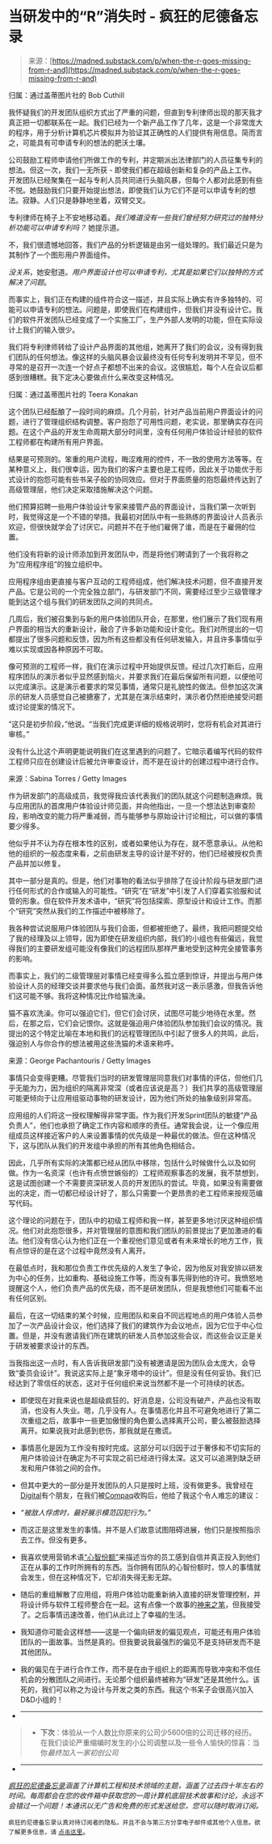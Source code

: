 <!--yml

category: 未分类

日期：2024-05-27 15:16:40

-->

# 当研发中的“R”消失时 - 疯狂的尼德备忘录

> 来源：[https://madned.substack.com/p/when-the-r-goes-missing-from-r-and](https://madned.substack.com/p/when-the-r-goes-missing-from-r-and)

归属：通过盖蒂图片社的 Bob Cuthill

我怀疑我们的开发团队组织方式出了严重的问题，但直到专利律师出现的那天我才真正把一切都联系在一起。我们已经为一个新产品工作了几年，这是一个非常庞大的程序，用于分析计算机芯片模拟并为验证其正确性的人们提供有用信息。简而言之，可能具有可申请专利的想法的肥沃土壤。

公司鼓励工程师申请他们所做工作的专利，并定期派出法律部门的人员征集专利的想法。但这一次，我们一无所获 - 即使我们都在超级创新和复杂的产品上工作。开发团队已经聚集在一起与专利人员共同进行头脑风暴，但每个人都对此感到有些不悦。她鼓励我们只要开始提出想法，即使我们认为它们不是可以申请专利的想法。寂静。人们只是静静地坐着，双臂交叉。

专利律师在椅子上不安地移动着。*我们难道没有一些我们曾经努力研究过的独特分析功能可以申请专利吗？* 她提示道。

不，我们很遗憾地回答，我们产品的分析逻辑是由另一组处理的。我们最近只是为其制作了一个图形用户界面组件。

*没关系*，她安慰道。*用户界面设计也可以申请专利，尤其是如果它们以独特的方式解决了问题*。

而事实上，我们正在构建的组件符合这一描述，并且实际上确实有许多独特的、可能可以申请专利的想法。问题是，即使我们在构建组件，但我们并没有设计它。我们的软件开发团队已经变成了一个实施工厂，生产外部人发明的功能，但在实际设计上我们的输入很少。

我们将专利律师转给了设计产品界面的其他组，她离开了我们的会议，没有得到我们团队的任何想法。像这样的头脑风暴会议最终没有任何专利发明并不罕见，但不寻常的是召开一次连一个好点子都想不出来的会议。这很尴尬，每个人在会议后都感到很糟糕。我下定决心要做点什么来改变这种情况。

归属：通过盖蒂图片社的 Teera Konakan

这个团队已经酝酿了一段时间的麻烦。几个月前，针对产品当前用户界面设计的问题，进行了管理组织结构调整。客户抱怨了可用性问题，老实说，那里确实存在问题。在这个产品的开发生命周期大部分时间里，没有任何用户体验设计经验的软件工程师都在构建所有用户界面。

结果是可预测的。笨重的用户流程，晦涩难用的控件，不一致的使用方法等等。在某种意义上，我们很幸运，因为我们的客户主要也是工程师，因此关于功能优于形式设计的抱怨可能有些书呆子般的协同效应。但对于界面质量的抱怨最终传达到了高级管理层，他们决定采取措施解决这个问题。

他们预算招聘一些用户体验设计专家来接管产品的界面设计，当我们第一次听到时，我觉得这是一个不错的举措。我最初对团队中有一些熟练的界面设计人员表示欢迎，但很快就学会了讨厌它。问题并不在于他们雇佣了谁，而是在于雇佣的位置。

他们没有将新的设计师添加到开发团队中，而是将他们聘请到了一个我将称之为“应用程序组”的独立组织中。

应用程序组由更直接与客户互动的工程师组成，他们解决技术问题，但不直接开发产品。它是公司的一个完全独立部门，与研发部门不同，需要经过至少三级管理才能到达这个组与我们的研发团队之间的共同点。

几周后，我们被召集到与新的用户体验团队开会，在那里，他们展示了我们现有用户界面的相当大的重新设计，融合了许多新功能和设计变化。我们对所提出的一切都提出了很多问题和反馈，因为所有这些都没有任何研发输入，并且许多事情似乎难以实现或因各种原因不可取。

像可预测的工程师一样，我们在演示过程中开始提供反馈。经过几次打断后，应用程序团队的演示者似乎显然感到恼火，并要求我们在最后保留所有问题，以便他可以完成演示。这是演示者要求的常见事情，通常只是礼貌性的做法。但参加这次演示的研发人员感觉自己被搪塞了，尤其是在演示结束时，演示者仍然拒绝接受问题或讨论提案的情况下。

“这只是初步阶段，”他说。“当我们完成更详细的规格说明时，您将有机会对其进行审核。”

没有什么比这个声明更能说明我们在这里遇到的问题了。它暗示着编写代码的软件工程师只应在创建设计后被允许审查设计，而不是在设计的创建过程中进行合作。

来源：Sabina Torres / Getty Images

作为研发部门的高级成员，我觉得我应该代表我们的团队就这个问题制造麻烦。我与应用团队的首席用户体验设计师见面，并向他指出，一旦一个想法达到审查阶段，影响改变的能力将严重减弱，而与能够参与原始设计讨论相比，可以做的事情要少得多。

他似乎并不认为存在根本性的区别，或者如果他认为存在，就不愿意承认。从他和他的组织的一般态度来看，之前由研发主导的设计是不好的，他们已经被授权负责产品并加以修复。

其中一部分是真的。但是，他们对事物的看法似乎排除了在设计阶段与研发部门进行任何形式的合作或输入的可能性。“研究”在“研发”中引发了人们穿着实验服和试管的形象。但在软件开发术语中，“研究”将包括探索、原型设计和设计工作。而那个“研究”突然从我们的工作描述中被移除了。

我各种尝试说服用户体验团队与我们会面，但都被拒绝了。最终，我把问题提交给了我的经理及以上领导，因为即使在研发组织内部，我们的小组也有些偏远，我觉得我们的主要研发组可能没有像我们的远程团队那样严重地受到这种完全接管事务的影响。

而事实上，我们的二级管理层对事情已经变得多么孤立感到惊讶，并提出与用户体验设计人员的经理交谈并要求他与我们会面。虽然我对这一表示感激，但我告诉他们这可能不够。我将这种情况比作给猫洗澡。

猫不喜欢洗澡。你可以强迫它们，但它们会讨厌，试图尽可能少地待在水里。然后，在那之后，它们会记恨你。这就是强迫用户体验团队参加我们会议的情况。我提出的这个特定比喻在本地和我们的远程管理团队中引起了很多人的共鸣，此后，强迫别人与你合作的想法被用这些洗猫的术语来称呼。

来源：George Pachantouris / Getty Images

事情只会变得更糟。尽管我们当时的研发管理层同意我们对事情的评估，但他们几乎无能为力，因为组织的隔离非常深（或者应该说是高？）我们共享的高级管理层可能更倾向于让应用组驱动事物的研发设计，因为他们所处的抽象级别非常高。

应用组的人们将这一授权理解得非常字面。作为我们开发Sprint团队的敏捷“产品负责人”，他们也承担了确定工作内容和顺序的责任。通常我会说，让一个像应用组成员这样接近客户的人来设置事情的优先级是一种最优的做法。但在这种情况下，这与团队从我们的开发组中承担的所有其他角色相结合。

因此，几乎所有实际的决策都已经从团队中移除，包括什么时候做什么以及如何做。作为一名资深（也许有点愤世嫉俗的）工程师观察事态的发展，我不禁想到，这是试图创建一个不需要资深研发人员的开发团队的尝试。毕竟，如果没有需要做出的决定，而一切都已经设计好了，那么只需要一个更昂贵的老工程师来按规范编写代码。

这个理论的问题在于，团队中的初级工程师和我一样，甚至更多地讨厌这种组织情况。他们对此抱怨很多，并对管理层的意图和我们团队的前景提出了更加激进的看法。他们没有信心认为他们正在一个重视他们意见或者有未来增长的地方工作，我有点惊讶的是在这个过程中竟然没有人离开。

在最低点时，我和那位负责工作优先级的人发生了争论，因为他反对我安排以研发为中心的任务，比如重构、基础设施工作等，而没有事先得到他的许可。我愤怒地提醒这个人，他们负责产品的优先级，而不是研发团队，但是我想他们可能看不出有任何区别。

最后，在这一切结束的某个时候，应用团队和来自不同远程地点的用户体验人员参加了一次产品设计会议，他们选择了我们的建筑作为会议地点，因为它位于中心位置。但是，并没有邀请我们所在建筑的研发人员参加这些会议，而这些会议正是关于研发被要求设计的东西。

当我指出这一点时，有人告诉我研发部门没有被邀请是因为团队会太庞大，会导致“委员会设计”。我说这实际上是“象牙塔中的设计”。但是没有任何妥协。我们已经达到了零信任的状态，这对于任何组织来说当然都不是一个可持续的状态。

-   即使现在对我来说也是超级疯狂的。好消息是，公司没有破产，产品也没有取消，也没有人失业。嗯，几乎没有人。在事情恶化并且不可避免地进行了第二次重组之后，故事中一些更加傲慢的角色要么选择离开公司，要么被鼓励选择离开。如果说我对此感到悲伤，那我就是在撒谎。

-   事情恶化是因为工作没有按时完成。这部分可以归因于过于奢侈和不切实际的用户体验设计在确定为不可实现之前已经进行得太深。这又可以追溯到缺乏研发和用户体验之间的合作。

-   但其中更大的一部分是开发团队的人只是按时上班，没有做更多。我曾经在[Digital](https://en.wikipedia.org/wiki/Digital_Equipment_Corporation)有个朋友，在我们被[Compaq](https://en.wikipedia.org/wiki/Compaq)收购后，他给了我这个令人难忘的建议：

-   *“被敌人俘虏时，最好展示模范囚犯行为。”*

-   而这正是这里发生的事情。并不是人们故意试图阻碍进展，他们只是按照指示去工作。但没有更多。

-   我喜欢使用营销术语[“心智份额”](https://www.investopedia.com/terms/m/mindshare.asp)来描述当你的员工感到自信并真正投入到他们正在从事的工作时所拥有的东西。当你拥有团队的心智份额时，惊人的事情就会发生，但在这种情况下，它却消失得无影无踪。

-   随后的重组解散了应用组，将用户体验功能重新纳入直接的研发管理控制，并将设计师与软件工程师整合在一起。这有点像一个故事的[神来之笔](https://en.wikipedia.org/wiki/Deus_ex_machina)，但我接受了。之后事情迅速改善，他们从此过上了幸福的生活。

-   我知道你可能会这样想——这是一个偏向研发的偏见观点，可能还有用户体验团队的一面故事。当然是真的。但我要说我最强烈的偏见不是支持研发而不是其他团队。

-   我的偏见在于进行合作工作，而不是在由于组织上的距离而导致冲突和不信任机会的分散团队之间进行。无论那个组织最终被称为“研发”还是其他什么。该死的，我们可以称之为设计与开发之类的东西。我这个书呆子会很高兴加入D&D小组的！

-   * * *

> -   **下次**：体验从一个人数比你原来的公司少5600倍的公司迁移的经历。在我们谈论严重缩编时发生的小公司调整以及一些令人愉快的惊喜：当你*最终加入一家初创公司*

-   * * *

*[疯狂的尼德备忘录](https://madned.substack.com/)涵盖了计算机工程和技术领域的主题，涵盖了过去四十年左右的时间。每周都会在您的收件箱中获取您的一周计算机底层技术故事和讨论，永远不会错过一个问题！本通讯以无广告和免费的形式发送给您，您可以随时取消订阅。*

`疯狂的尼德备忘录认真对待订阅者的隐私，并且不会与第三方分享电子邮件或其他个人信息。欲了解更多信息，请` [`点击这里`](https://madned.substack.com/about)。
